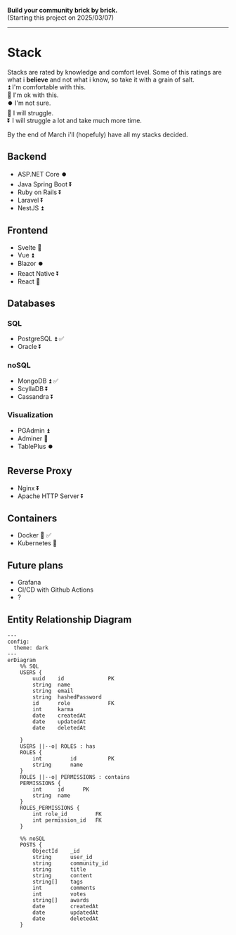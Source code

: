 **Build your community brick by brick.** \
(Starting this project on 2025/03/07)

---
# Stack
Stacks are rated by knowledge and comfort level. Some of this ratings are what i **believe** and not what i know, so take it with a grain of salt. \
⏫ I'm comfortable with this. \
🔼 I'm ok with this. \
⏺️ I'm not sure. \
🔽 I will struggle. \
⏬ I will struggle a lot and take much more time.

By the end of March i'll (hopefuly) have all my stacks decided.

## Backend
- ASP.NET Core ⏺️
- Java Spring Boot ⏬
- Ruby on Rails ⏬
- Laravel ⏬
- NestJS ⏫

## Frontend
- Svelte 🔼
- Vue ⏫️
- Blazor ⏺️
- React Native ⏬
- React 🔽

## Databases
### SQL
- PostgreSQL ⏫ ✅
- Oracle ⏬

### noSQL
- MongoDB ⏫ ✅
- ScyllaDB ⏬
- Cassandra ⏬

### Visualization
- PGAdmin ⏫ 
- Adminer 🔼
- TablePlus ⏺️

## Reverse Proxy
- Nginx ⏬
- Apache HTTP Server ⏬

## Containers
- Docker 🔼 ✅
- Kubernetes 🔽

## Future plans
- Grafana
- CI/CD with Github Actions
- ?

## Entity Relationship Diagram
```mermaid
---
config:
  theme: dark
---
erDiagram
    %% SQL
    USERS {
        uuid    id              PK
        string  name
        string  email
        string  hashedPassword
        id      role            FK
        int     karma
        date    createdAt
        date    updatedAt
        date    deletedAt
        
    }
    USERS ||--o| ROLES : has
    ROLES {
        int         id          PK
        string      name
    }
    ROLES ||--o| PERMISSIONS : contains
    PERMISSIONS {
        int     id      PK
        string  name
    }
    ROLES_PERMISSIONS {
        int role_id         FK
        int permission_id   FK
    }

    %% noSQL
    POSTS {
        ObjectId    _id
        string      user_id
        string      community_id
        string      title
        string      content
        string[]    tags
        int         comments
        int         votes
        string[]    awards
        date        createdAt
        date        updatedAt
        date        deletedAt
    }
```
